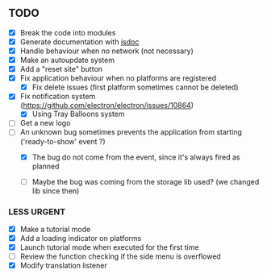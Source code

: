 ## TODO

- [x] Break the code into modules
- [x] Generate documentation with [jsdoc](https://github.com/jsdoc2md/jsdoc-to-markdown/wiki)
- [x] Handle behaviour when no network (not necessary)
- [x] Make an autoupdate system
- [x] Add a "reset site" button
- [x] Fix application behaviour when no platforms are registered
    - [x] Fix delete issues (first platform sometimes cannot be deleted)
- [x] Fix notification system (https://github.com/electron/electron/issues/10864)
    - [x] Using Tray Balloons system
- [ ] Get a new logo
- [ ] An unknown bug sometimes prevents the application from starting ('ready-to-show' event ?)
    - [x] The bug do not come from the event, since it's always fired as planned
    - [ ] Maybe the bug was coming from the storage lib used? (we changed lib since then)


### LESS URGENT
- [x] Make a tutorial mode
- [x] Add a loading indicator on platforms
- [x] Launch tutorial mode when executed for the first time
- [ ] Review the function checking if the side menu is overflowed
- [x] Modify translation listener
